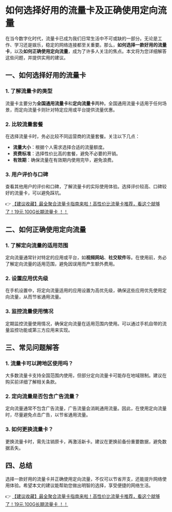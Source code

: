 # 如何选择好用的流量卡及正确使用定向流量

在当今数字化时代，流量卡已成为我们日常生活中不可或缺的一部分。无论是工作、学习还是娱乐，稳定的网络连接都至关重要。那么，**如何选择一款好用的流量卡**，以及**如何正确使用定向流量**，成为了许多人关注的焦点。本文将为您详细解答这些问题，并提供实用的建议。

## 一、如何选择好用的流量卡

### 1. 了解流量卡的类型
流量卡主要分为**全国通用流量卡**和**定向流量卡**两种。全国通用流量卡适用于任何场景，而定向流量卡则针对特定应用或平台提供流量优惠。

### 2. 比较流量套餐
在选择流量卡时，务必比较不同运营商的流量套餐。关注以下几点：
- **流量大小**：根据个人需求选择合适的流量额度。
- **资费标准**：选择性价比高的套餐，避免不必要的开销。
- **有效期**：确保流量在有效期内使用完毕，避免浪费。

### 3. 用户评价与口碑
查看其他用户的评价和口碑，了解流量卡的实际使用体验。选择评价较高、口碑较好的流量卡，可以避免踩坑。

👉 [【建议收藏】最全聚合流量卡指南来啦！高性价比流量卡推荐，看这个就够了！19元 100G长期流量卡 ！！](https://bit.ly/Liuliangka)

## 二、如何正确使用定向流量

### 1. 了解定向流量的适用范围
定向流量通常针对特定的应用或平台，如**视频网站**、**社交软件**等。在使用前，务必了解定向流量的适用范围，避免因误用而产生额外费用。

### 2. 设置应用优先级
在手机设置中，将定向流量适用的应用设置为高优先级，确保这些应用优先使用定向流量，从而节省通用流量。

### 3. 监控流量使用情况
定期监控流量使用情况，确保定向流量在适用范围内使用。可以通过手机自带的流量监控功能或第三方应用来实现。

## 三、常见问题解答

### 1. 流量卡可以跨地区使用吗？
大多数流量卡支持全国范围内使用，但部分定向流量卡可能存在地域限制。建议在购买前详细了解相关条款。

### 2. 定向流量是否包含广告流量？
定向流量通常不包含广告流量，广告流量会消耗通用流量。因此，在使用定向流量时，尽量避免点击广告，以节省通用流量。

### 3. 如何更换流量卡？
更换流量卡时，需先注销原卡，再激活新卡。建议在更换前备份重要数据，避免数据丢失。

## 四、总结

选择一款好用的流量卡并正确使用定向流量，不仅可以节省开支，还能提升网络使用体验。希望本文的建议能帮助您做出明智的选择，享受便捷的网络生活。

👉 [【建议收藏】最全聚合流量卡指南来啦！高性价比流量卡推荐，看这个就够了！19元 100G长期流量卡 ！！](https://bit.ly/Liuliangka)
